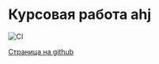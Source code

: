 # Курсовая работа ahj

![CI](https://github.com/satriks/ahj_courseWork_client/actions/workflows/web.yml/badge.svg)


<a href=https://satriks.github.io/ahj_courseWork_client target=”_blank”>Страница на github</a>
